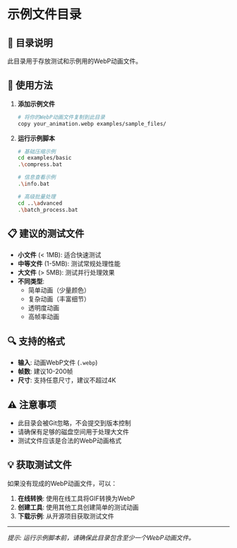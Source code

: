 # 示例文件目录

## 📁 目录说明

此目录用于存放测试和示例用的WebP动画文件。

## 🎯 使用方法

1. **添加示例文件**
   ```bash
   # 将你的WebP动画文件复制到此目录
   copy your_animation.webp examples/sample_files/
   ```

2. **运行示例脚本**
   ```bash
   # 基础压缩示例
   cd examples/basic
   .\compress.bat
   
   # 信息查看示例
   .\info.bat
   
   # 高级批量处理
   cd ..\advanced
   .\batch_process.bat
   ```

## 📋 建议的测试文件

- **小文件** (< 1MB): 适合快速测试
- **中等文件** (1-5MB): 测试常规处理性能
- **大文件** (> 5MB): 测试并行处理效果
- **不同类型**: 
  - 简单动画（少量颜色）
  - 复杂动画（丰富细节）
  - 透明度动画
  - 高帧率动画

## 🔍 支持的格式

- **输入**: 动画WebP文件 (`.webp`)
- **帧数**: 建议10-200帧
- **尺寸**: 支持任意尺寸，建议不超过4K

## ⚠️ 注意事项

- 此目录会被Git忽略，不会提交到版本控制
- 请确保有足够的磁盘空间用于处理大文件
- 测试文件应该是合法的WebP动画格式

## 💡 获取测试文件

如果没有现成的WebP动画文件，可以：

1. **在线转换**: 使用在线工具将GIF转换为WebP
2. **创建工具**: 使用其他工具创建简单的测试动画
3. **下载示例**: 从开源项目获取测试文件

---

*提示: 运行示例脚本前，请确保此目录包含至少一个WebP动画文件。* 